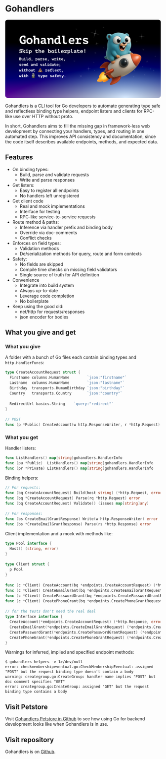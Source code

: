 # Gohandlers

<img src=".assets/github-social-preview.png" style="width:min(100%, 640px);border-radius:8px">

Gohandlers is a CLI tool for Go developers to automate generating type safe and reflectless binding type helpers, endpoint listers and clients for RPC-like use over HTTP without proto.

In short, Gohandlers aims to fill the missing gap in framework-less web development by connecting your handlers, types, and routing in one automated step. This improves API consistency and documentation, since the code itself describes available endpoints, methods, and expected data.

## Features

-   On binding types:
    -   Build, parse and validate requests
    -   Write and parse responses
-   Get listers:
    -   Easy to register all endpoints
    -   No handlers left unregistered
-   Get client code
    -   Real and mock implementations
    -   Interface for testing
    -   RPC-like service-to-service requests
-   Route method & paths:
    -   Inference via handler prefix and binding body
    -   Override via doc-comments
    -   Conflict checks
-   Enforces on field types:
    -   Validation methods
    -   De/serialization methods for query, route and form contexts
-   Safety:
    -   No fields are skipped
    -   Compile time checks on missing field validators
    -   Single source of truth for API definition
-   Convenience
    -   Integrate into build system
    -   Always up-to-date
    -   Leverage code completion
    -   No boilerplate
-   Keep using the good old:
    -   net/http for requests/responses
    -   json encoder for bodies

## What you give and get

### What you give

A folder with a bunch of Go files each contain binding types and `http.HandlerFunc`s:

```go
type CreateAccountRequest struct {
  Firstname columns.HumanName        `json:"firstname"`
  Lastname  columns.HumanName        `json:"lastname"`
  Birthday  transports.HumanBirthday `json:"birthday"`
  Country   transports.Country       `json:"country"`

  RedirectUrl basics.String    `query:"redirect"`
}

// POST
func (p *Public) CreateAccount(w http.ResponseWriter, r *http.Request)
```

### What you get

Handler listers:

```go
func ListHandlers() map[string]gohandlers.HandlerInfo
func (pu *Public)  ListHandlers() map[string]gohandlers.HandlerInfo
func (pr *Private) ListHandlers() map[string]gohandlers.HandlerInfo
```

Binding helpers:

```go
// For requests:
func (bq CreateAccountRequest) Build(host string) (*http.Request, error)
func (bq *CreateAccountRequest) Parse(rq *http.Request) error
func (bq CreateAccountRequest) Validate() (issues map[string]any)

// For responses:
func (bs CreateEmailGrantResponse) Write(w http.ResponseWriter) error
func (bs *CreateEmailGrantResponse) Parse(rs *http.Response) error
```

Client implementation and a mock with methods like:

```go
type Pool interface {
  Host() (string, error)
}

type Client struct {
  p Pool
}

func (c *Client) CreateAccount(bq *endpoints.CreateAccountRequest) (*http.Response, error)
func (c *Client) CreateEmailGrant(bq *endpoints.CreateEmailGrantRequest) (*endpoints.CreateEmailGrantResponse, error)
func (c *Client) CreatePasswordGrant(bq *endpoints.CreatePasswordGrantRequest) (*endpoints.CreatePasswordGrantResponse, error)
func (c *Client) CreatePhoneGrant(bq *endpoints.CreatePhoneGrantRequest) (*endpoints.CreatePhoneGrantResponse, error)

// for the tests don't need the real deal
type Interface interface {
  CreateAccount(*endpoints.CreateAccountRequest) (*http.Response, error)
  CreateEmailGrant(*endpoints.CreateEmailGrantRequest) (*endpoints.CreateEmailGrantResponse, error)
  CreatePasswordGrant(*endpoints.CreatePasswordGrantRequest) (*endpoints.CreatePasswordGrantResponse, error)
  CreatePhoneGrant(*endpoints.CreatePhoneGrantRequest) (*endpoints.CreatePhoneGrantResponse, error)
}
```

Warnings for inferred, implied and specified endpoint methods:

```
$ gohandlers helpers -v 1>/dev/null
error: checkmembershipeventual.go:CheckMembershipEventual: assigned "POST" but the request binding type doesn't contain a body
warning: creategroup.go:CreateGroup: handler name implies "POST" but doc comment specifies "GET"
error: creategroup.go:CreateGroup: assigned "GET" but the request binding type contains a body
```

## Visit Petstore

Visit [Gohandlers Petstore in Github](https://github.com/ufukty/gohandlers-petstore) to see how using Go for backend development looks like when Gohandlers is in use.

## Visit repository

Gohandlers is on <a href="https://github.com/ufukty/gohandlers?utm_source=gohandlers.pages.dev" target="_blank">Github</a>.
